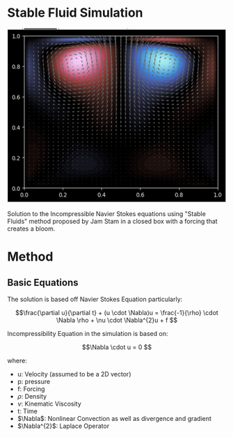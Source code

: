 
# Stable Fluid Simulation

<div align="center">
  <img src="./Content/image.png" width="600" height="400" />
</div>


Solution to the Incompressible Navier Stokes equations using "Stable Fluids" method proposed by Jam Stam in a closed box with a forcing that creates a bloom. 



# Method

## Basic Equations

The solution is based off Navier Stokes Equation particularly:

$$\frac{\partial u}{\partial t} + (u \cdot \Nabla)u = \frac{-1}{\rho} \cdot \Nabla \rho + \nu \cdot \Nabla^{2}u + f $$

Incompressibility Equation in the simulation is based on:

$$\Nabla \cdot u = 0 $$ 

where:
 - u: Velocity (assumed to be a 2D vector)
 - p: pressure
 - f: Forcing
 - $\rho$: Density 
 - $\nu$: Kinematic Viscosity 
 - t: Time
 - $\Nabla$: Nonlinear Convection as well as divergence and gradient
 - $\Nabla^{2}$: Laplace Operator 
